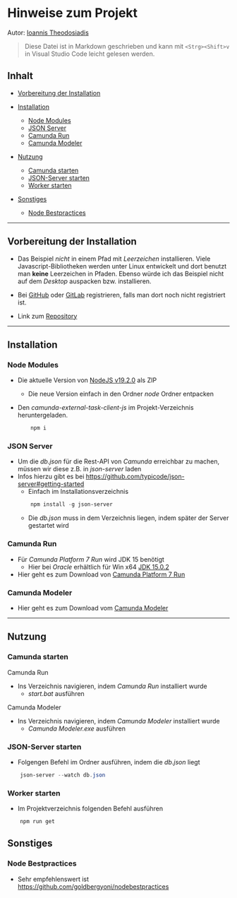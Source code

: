 # Hinweise zum Projekt
<!--
  Copyright (C) 2022 - present Ioannis Theodosiadis, Hochschule Karlsruhe
-->
Autor: [Ioannis Theodosiadis](mailto:thio1011@h-ka.de)

> Diese Datei ist in Markdown geschrieben und kann mit `<Strg><Shift>v` in
> Visual Studio Code leicht gelesen werden.

## Inhalt
- [Vorbereitung der Installation](#vorbereitung-der-installation)
- [Installation](#installation)
  - [Node Modules](#node-modules)
  - [JSON Server](#json-server)
  - [Camunda Run](#camunda-run)
  - [Camunda Modeler](#camunda-modeler)
- [Nutzung](#nutzung)
  - [Camunda starten](#camunda-starten)
  - [JSON-Server starten](#json-server-starten)
  - [Worker starten](#worker-starten)

- [Sonstiges](#sonstiges)
  - [Node Bestpractices](#node-bestpractices)

---

## Vorbereitung der Installation

- Das Beispiel _nicht_ in einem Pfad mit _Leerzeichen_ installieren.
  Viele Javascript-Bibliotheken werden unter Linux entwickelt und dort benutzt
  man **keine** Leerzeichen in Pfaden. Ebenso würde ich das Beispiel nicht auf
  dem  _Desktop_ auspacken bzw. installieren.

- Bei [GitHub](https://github.com) oder [GitLab](https://gitlab.com)
  registrieren, falls man dort noch nicht registriert ist.

- Link zum [Repository](https://github.com/1oannis/camunda)

---

## Installation

### Node Modules

- Die aktuelle Version von [NodeJS v19.2.0](https://nodejs.org/download/release/v19.2.0/node-v19.2.0-win-x64.zip) als ZIP
  - Die neue Version einfach in den Ordner _node_ Ordner entpacken

- Den _camunda-external-task-client-js_ im Projekt-Verzeichnis heruntergeladen.
  ```powershell
      npm i
  ```

### JSON Server

- Um die _db.json_ für die Rest-API von _Camunda_ erreichbar zu machen, müssen wir diese z.B. in _json-server_ laden
- Infos hierzu gibt es bei https://github.com/typicode/json-server#getting-started
  - Einfach im Installationsverzeichnis 
  ```powershell
      npm install -g json-server
  ```
  - Die _db.json_ muss in dem Verzeichnis liegen, indem später der Server gestartet wird
### Camunda Run

- Für _Camunda Platform 7 Run_ wird JDK 15 benötigt
  - Hier bei _Oracle_ erhältlich für Win x64 [JDK 15.0.2](https://www.oracle.com/java/technologies/javase/jdk15-archive-downloads.html#license-lightbox)
- Hier geht es zum Download von [Camunda Platform 7 Run](https://downloads.camunda.cloud/release/camunda-bpm/run/7.18/camunda-bpm-run-7.18.0.zip)

### Camunda Modeler

- Hier geht es zum Download vom [Camunda Modeler](https://downloads.camunda.cloud/release/camunda-modeler/5.5.1/camunda-modeler-5.5.1-win-x64.zip)

---

## Nutzung

### Camunda starten

Camunda Run
- Ins Verzeichnis navigieren, indem _Camunda Run_ installiert wurde
  - _start.bat_ ausführen

Camunda Modeler
- Ins Verzeichnis navigieren, indem _Camunda Modeler_ installiert wurde
  - _Camunda Modeler.exe_ ausführen

### JSON-Server starten
- Folgengen Befehl im Ordner ausführen, indem die _db.json_ liegt
```powershell
    json-server --watch db.json
```

### Worker starten

- Im Projektverzeichnis folgenden Befehl ausführen
```powershell
    npm run get
```



## Sonstiges

### Node Bestpractices

- Sehr empfehlenswert ist https://github.com/goldbergyoni/nodebestpractices